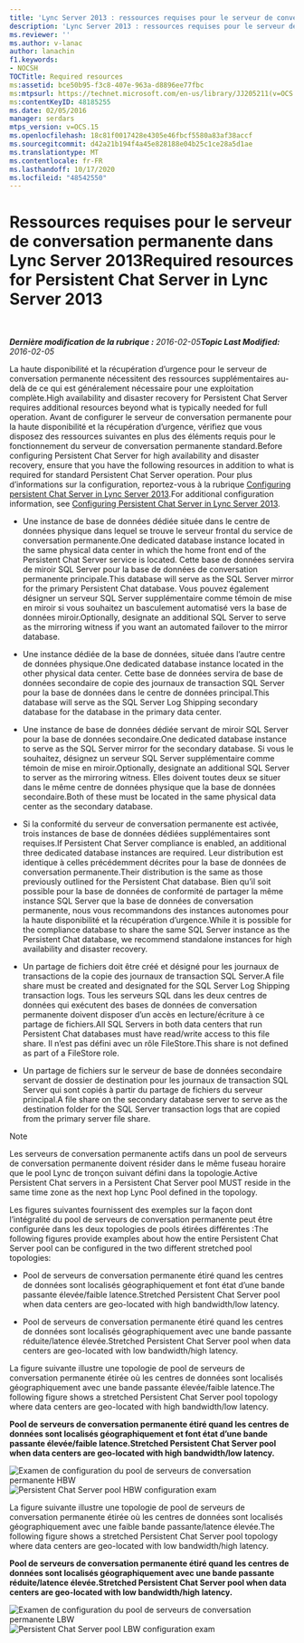 ```yaml
---
title: 'Lync Server 2013 : ressources requises pour le serveur de conversation permanente'
description: 'Lync Server 2013 : ressources requises pour le serveur de conversation permanente.'
ms.reviewer: ''
ms.author: v-lanac
author: lanachin
f1.keywords:
- NOCSH
TOCTitle: Required resources
ms:assetid: bce50b95-f3c8-407e-963a-d8896ee77fbc
ms:mtpsurl: https://technet.microsoft.com/en-us/library/JJ205211(v=OCS.15)
ms:contentKeyID: 48185255
ms.date: 02/05/2016
manager: serdars
mtps_version: v=OCS.15
ms.openlocfilehash: 18c81f0017428e4305e46fbcf5580a83af38accf
ms.sourcegitcommit: d42a21b194f4a45e828188e04b25c1ce28a5d1ae
ms.translationtype: MT
ms.contentlocale: fr-FR
ms.lasthandoff: 10/17/2020
ms.locfileid: "48542550"
---
```

# <a name="required-resources-for-persistent-chat-server-in-lync-server-2013"></a><span data-ttu-id="fb27a-103">Ressources requises pour le serveur de conversation permanente dans Lync Server 2013</span><span class="sxs-lookup"><span data-stu-id="fb27a-103">Required resources for Persistent Chat Server in Lync Server 2013</span></span>

<div data-xmlns="http://www.w3.org/1999/xhtml">

<div class="topic" data-xmlns="http://www.w3.org/1999/xhtml" data-msxsl="urn:schemas-microsoft-com:xslt" data-cs="https://msdn.microsoft.com/">

<div data-asp="https://msdn2.microsoft.com/asp">



</div>

<div id="mainSection">

<div id="mainBody">

<span> </span>

<span data-ttu-id="fb27a-104">_**Dernière modification de la rubrique :** 2016-02-05_</span><span class="sxs-lookup"><span data-stu-id="fb27a-104">_**Topic Last Modified:** 2016-02-05_</span></span>

<span data-ttu-id="fb27a-105">La haute disponibilité et la récupération d’urgence pour le serveur de conversation permanente nécessitent des ressources supplémentaires au-delà de ce qui est généralement nécessaire pour une exploitation complète.</span><span class="sxs-lookup"><span data-stu-id="fb27a-105">High availability and disaster recovery for Persistent Chat Server requires additional resources beyond what is typically needed for full operation.</span></span> <span data-ttu-id="fb27a-106">Avant de configurer le serveur de conversation permanente pour la haute disponibilité et la récupération d’urgence, vérifiez que vous disposez des ressources suivantes en plus des éléments requis pour le fonctionnement du serveur de conversation permanente standard.</span><span class="sxs-lookup"><span data-stu-id="fb27a-106">Before configuring Persistent Chat Server for high availability and disaster recovery, ensure that you have the following resources in addition to what is required for standard Persistent Chat Server operation.</span></span> <span data-ttu-id="fb27a-107">Pour plus d’informations sur la configuration, reportez-vous à la rubrique [Configuring persistent Chat Server in Lync Server 2013](lync-server-2013-configuring-persistent-chat-server.md).</span><span class="sxs-lookup"><span data-stu-id="fb27a-107">For additional configuration information, see [Configuring Persistent Chat Server in Lync Server 2013](lync-server-2013-configuring-persistent-chat-server.md).</span></span>

  - <span data-ttu-id="fb27a-108">Une instance de base de données dédiée située dans le centre de données physique dans lequel se trouve le serveur frontal du service de conversation permanente.</span><span class="sxs-lookup"><span data-stu-id="fb27a-108">One dedicated database instance located in the same physical data center in which the home front end of the Persistent Chat Server service is located.</span></span> <span data-ttu-id="fb27a-109">Cette base de données servira de miroir SQL Server pour la base de données de conversation permanente principale.</span><span class="sxs-lookup"><span data-stu-id="fb27a-109">This database will serve as the SQL Server mirror for the primary Persistent Chat database.</span></span> <span data-ttu-id="fb27a-110">Vous pouvez également désigner un serveur SQL Server supplémentaire comme témoin de mise en miroir si vous souhaitez un basculement automatisé vers la base de données miroir.</span><span class="sxs-lookup"><span data-stu-id="fb27a-110">Optionally, designate an additional SQL Server to serve as the mirroring witness if you want an automated failover to the mirror database.</span></span>

  - <span data-ttu-id="fb27a-111">Une instance dédiée de la base de données, située dans l’autre centre de données physique.</span><span class="sxs-lookup"><span data-stu-id="fb27a-111">One dedicated database instance located in the other physical data center.</span></span> <span data-ttu-id="fb27a-112">Cette base de données servira de base de données secondaire de copie des journaux de transaction SQL Server pour la base de données dans le centre de données principal.</span><span class="sxs-lookup"><span data-stu-id="fb27a-112">This database will serve as the SQL Server Log Shipping secondary database for the database in the primary data center.</span></span>

  - <span data-ttu-id="fb27a-113">Une instance de base de données dédiée servant de miroir SQL Server pour la base de données secondaire.</span><span class="sxs-lookup"><span data-stu-id="fb27a-113">One dedicated database instance to serve as the SQL Server mirror for the secondary database.</span></span> <span data-ttu-id="fb27a-114">Si vous le souhaitez, désignez un serveur SQL Server supplémentaire comme témoin de mise en miroir.</span><span class="sxs-lookup"><span data-stu-id="fb27a-114">Optionally, designate an additional SQL Server to server as the mirroring witness.</span></span> <span data-ttu-id="fb27a-115">Elles doivent toutes deux se situer dans le même centre de données physique que la base de données secondaire.</span><span class="sxs-lookup"><span data-stu-id="fb27a-115">Both of these must be located in the same physical data center as the secondary database.</span></span>

  - <span data-ttu-id="fb27a-116">Si la conformité du serveur de conversation permanente est activée, trois instances de base de données dédiées supplémentaires sont requises.</span><span class="sxs-lookup"><span data-stu-id="fb27a-116">If Persistent Chat Server compliance is enabled, an additional three dedicated database instances are required.</span></span> <span data-ttu-id="fb27a-117">Leur distribution est identique à celles précédemment décrites pour la base de données de conversation permanente.</span><span class="sxs-lookup"><span data-stu-id="fb27a-117">Their distribution is the same as those previously outlined for the Persistent Chat database.</span></span> <span data-ttu-id="fb27a-118">Bien qu’il soit possible pour la base de données de conformité de partager la même instance SQL Server que la base de données de conversation permanente, nous vous recommandons des instances autonomes pour la haute disponibilité et la récupération d’urgence.</span><span class="sxs-lookup"><span data-stu-id="fb27a-118">While it is possible for the compliance database to share the same SQL Server instance as the Persistent Chat database, we recommend standalone instances for high availability and disaster recovery.</span></span>

  - <span data-ttu-id="fb27a-119">Un partage de fichiers doit être créé et désigné pour les journaux de transactions de la copie des journaux de transaction SQL Server.</span><span class="sxs-lookup"><span data-stu-id="fb27a-119">A file share must be created and designated for the SQL Server Log Shipping transaction logs.</span></span> <span data-ttu-id="fb27a-120">Tous les serveurs SQL dans les deux centres de données qui exécutent des bases de données de conversation permanente doivent disposer d’un accès en lecture/écriture à ce partage de fichiers.</span><span class="sxs-lookup"><span data-stu-id="fb27a-120">All SQL Servers in both data centers that run Persistent Chat databases must have read/write access to this file share.</span></span> <span data-ttu-id="fb27a-121">Il n’est pas défini avec un rôle FileStore.</span><span class="sxs-lookup"><span data-stu-id="fb27a-121">This share is not defined as part of a FileStore role.</span></span>

  - <span data-ttu-id="fb27a-122">Un partage de fichiers sur le serveur de base de données secondaire servant de dossier de destination pour les journaux de transaction SQL Server qui sont copiés à partir du partage de fichiers du serveur principal.</span><span class="sxs-lookup"><span data-stu-id="fb27a-122">A file share on the secondary database server to serve as the destination folder for the SQL Server transaction logs that are copied from the primary server file share.</span></span>

<div>


> [!NOTE]  
> <span data-ttu-id="fb27a-123">Les serveurs de conversation permanente actifs dans un pool de serveurs de conversation permanente doivent résider dans le même fuseau horaire que le pool Lync de tronçon suivant défini dans la topologie.</span><span class="sxs-lookup"><span data-stu-id="fb27a-123">Active Persistent Chat servers in a Persistent Chat Server pool MUST reside in the same time zone as the next hop Lync Pool defined in the topology.</span></span>



</div>

<span data-ttu-id="fb27a-124">Les figures suivantes fournissent des exemples sur la façon dont l’intégralité du pool de serveurs de conversation permanente peut être configurée dans les deux topologies de pools étirées différentes :</span><span class="sxs-lookup"><span data-stu-id="fb27a-124">The following figures provide examples about how the entire Persistent Chat Server pool can be configured in the two different stretched pool topologies:</span></span>

  - <span data-ttu-id="fb27a-125">Pool de serveurs de conversation permanente étiré quand les centres de données sont localisés géographiquement et font état d’une bande passante élevée/faible latence.</span><span class="sxs-lookup"><span data-stu-id="fb27a-125">Stretched Persistent Chat Server pool when data centers are geo-located with high bandwidth/low latency.</span></span>

  - <span data-ttu-id="fb27a-126">Pool de serveurs de conversation permanente étiré quand les centres de données sont localisés géographiquement avec une bande passante réduite/latence élevée.</span><span class="sxs-lookup"><span data-stu-id="fb27a-126">Stretched Persistent Chat Server pool when data centers are geo-located with low bandwidth/high latency.</span></span>

<span data-ttu-id="fb27a-127">La figure suivante illustre une topologie de pool de serveurs de conversation permanente étirée où les centres de données sont localisés géographiquement avec une bande passante élevée/faible latence.</span><span class="sxs-lookup"><span data-stu-id="fb27a-127">The following figure shows a stretched Persistent Chat Server pool topology where data centers are geo-located with high bandwidth/low latency.</span></span>

<span data-ttu-id="fb27a-128">**Pool de serveurs de conversation permanente étiré quand les centres de données sont localisés géographiquement et font état d’une bande passante élevée/faible latence.**</span><span class="sxs-lookup"><span data-stu-id="fb27a-128">**Stretched Persistent Chat Server pool when data centers are geo-located with high bandwidth/low latency.**</span></span>

<span data-ttu-id="fb27a-129">![Examen de configuration du pool de serveurs de conversation permanente HBW](images/JJ205211.55d10910-c824-41e6-bed2-08d13a2abd65(OCS.15).jpg "Examen de configuration du pool de serveurs de conversation permanente HBW")</span><span class="sxs-lookup"><span data-stu-id="fb27a-129">![Persistent Chat Server pool HBW configuration exam](images/JJ205211.55d10910-c824-41e6-bed2-08d13a2abd65(OCS.15).jpg "Persistent Chat Server pool HBW configuration exam")</span></span>

<span data-ttu-id="fb27a-130">La figure suivante illustre une topologie de pool de serveurs de conversation permanente étirée où les centres de données sont localisés géographiquement avec une faible bande passante/latence élevée.</span><span class="sxs-lookup"><span data-stu-id="fb27a-130">The following figure shows a stretched Persistent Chat Server pool topology where data centers are geo-located with low bandwidth/high latency.</span></span>

<span data-ttu-id="fb27a-131">**Pool de serveurs de conversation permanente étiré quand les centres de données sont localisés géographiquement avec une bande passante réduite/latence élevée.**</span><span class="sxs-lookup"><span data-stu-id="fb27a-131">**Stretched Persistent Chat Server pool when data centers are geo-located with low bandwidth/high latency.**</span></span>

<span data-ttu-id="fb27a-132">![Examen de configuration du pool de serveurs de conversation permanente LBW](images/JJ205211.586b0a3a-3767-4991-944f-ee54389512aa(OCS.15).jpg "Examen de configuration du pool de serveurs de conversation permanente LBW")</span><span class="sxs-lookup"><span data-stu-id="fb27a-132">![Persistent Chat Server pool LBW configuration exam](images/JJ205211.586b0a3a-3767-4991-944f-ee54389512aa(OCS.15).jpg "Persistent Chat Server pool LBW configuration exam")</span></span>

</div>

<span> </span>

</div>

</div>

</div>

